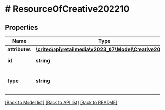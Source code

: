 # # ResourceOfCreative202210

## Properties

Name | Type | Description | Notes
------------ | ------------- | ------------- | -------------
**attributes** | [**\criteo\api\retailmedia\v2023_07\Model\Creative202210**](Creative202210.md) |  | [optional]
**id** | **string** | Id of the entity | [optional]
**type** | **string** | Canonical type name of the entity | [optional]

[[Back to Model list]](../../README.md#models) [[Back to API list]](../../README.md#endpoints) [[Back to README]](../../README.md)
